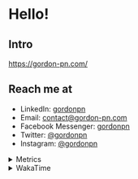 # Hello!

## Intro

<https://gordon-pn.com/>

## Reach me at

- LinkedIn: [gordonpn](https://www.linkedin.com/in/gordonpn/)
- Email: [contact@gordon-pn.com](mailto:contact@gordon-pn.com)
- Facebook Messenger: [gordonpn](https://www.messenger.com/t/Gordonpn)
- Twitter: [@gordonpn](https://twitter.com/Gordonpn)
- Instagram: [@gordonpn](https://www.instagram.com/gordonpn/)

<details>
  <summary>Metrics</summary>

  <img align="center" src="https://github.com/gordonpn/gordonpn/blob/master/github-metrics.svg" alt="GitHub Metrics">

</details>

<details>
  <summary>WakaTime</summary>

  <!--START_SECTION:waka-->
📊 **This Week I Spent My Time On** 

```text
💬 Programming Languages: 
Other                    23 hrs 35 mins      █████████████████████████   98.69 % 
Brazil Dependency Config 9 mins              ░░░░░░░░░░░░░░░░░░░░░░░░░   00.64 % 
XML                      3 mins              ░░░░░░░░░░░░░░░░░░░░░░░░░   00.24 % 
Java                     2 mins              ░░░░░░░░░░░░░░░░░░░░░░░░░   00.18 % 
Shell Script             1 min               ░░░░░░░░░░░░░░░░░░░░░░░░░   00.11 % 

🔥 Editors: 
Chrome                   15 hrs 50 mins      █████████████████░░░░░░░░   66.26 % 
Slack                    2 hrs               ██░░░░░░░░░░░░░░░░░░░░░░░   08.41 % 
Notion                   1 hr 51 mins        ██░░░░░░░░░░░░░░░░░░░░░░░   07.78 % 
iTerm2                   1 hr 27 mins        ██░░░░░░░░░░░░░░░░░░░░░░░   06.07 % 
Messages                 32 mins             █░░░░░░░░░░░░░░░░░░░░░░░░   02.26 % 
```


 Last Updated on 01/06/2025 10:26:02 UTC
<!--END_SECTION:waka-->
</details>
